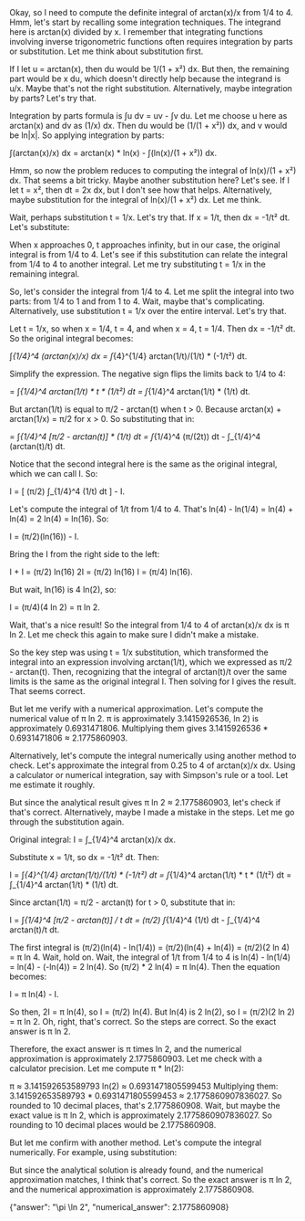<think>
Okay, so I need to compute the definite integral of arctan(x)/x from 1/4 to 4. Hmm, let's start by recalling some integration techniques. The integrand here is arctan(x) divided by x. I remember that integrating functions involving inverse trigonometric functions often requires integration by parts or substitution. Let me think about substitution first.

If I let u = arctan(x), then du would be 1/(1 + x²) dx. But then, the remaining part would be x du, which doesn't directly help because the integrand is u/x. Maybe that's not the right substitution. Alternatively, maybe integration by parts? Let's try that.

Integration by parts formula is ∫u dv = uv - ∫v du. Let me choose u here as arctan(x) and dv as (1/x) dx. Then du would be (1/(1 + x²)) dx, and v would be ln|x|. So applying integration by parts:

∫(arctan(x)/x) dx = arctan(x) * ln(x) - ∫(ln(x)/(1 + x²)) dx.

Hmm, so now the problem reduces to computing the integral of ln(x)/(1 + x²) dx. That seems a bit tricky. Maybe another substitution here? Let's see. If I let t = x², then dt = 2x dx, but I don't see how that helps. Alternatively, maybe substitution for the integral of ln(x)/(1 + x²) dx. Let me think.

Wait, perhaps substitution t = 1/x. Let's try that. If x = 1/t, then dx = -1/t² dt. Let's substitute:

When x approaches 0, t approaches infinity, but in our case, the original integral is from 1/4 to 4. Let's see if this substitution can relate the integral from 1/4 to 4 to another integral. Let me try substituting t = 1/x in the remaining integral.

So, let's consider the integral from 1/4 to 4. Let me split the integral into two parts: from 1/4 to 1 and from 1 to 4. Wait, maybe that's complicating. Alternatively, use substitution t = 1/x over the entire interval. Let's try that.

Let t = 1/x, so when x = 1/4, t = 4, and when x = 4, t = 1/4. Then dx = -1/t² dt. So the original integral becomes:

∫_{1/4}^4 (arctan(x)/x) dx = ∫_{4}^{1/4} arctan(1/t)/(1/t) * (-1/t²) dt.

Simplify the expression. The negative sign flips the limits back to 1/4 to 4:

= ∫_{1/4}^4 arctan(1/t) * t * (1/t²) dt
= ∫_{1/4}^4 arctan(1/t) * (1/t) dt.

But arctan(1/t) is equal to π/2 - arctan(t) when t > 0. Because arctan(x) + arctan(1/x) = π/2 for x > 0. So substituting that in:

= ∫_{1/4}^4 [π/2 - arctan(t)] * (1/t) dt
= ∫_{1/4}^4 (π/(2t)) dt - ∫_{1/4}^4 (arctan(t)/t) dt.

Notice that the second integral here is the same as the original integral, which we can call I. So:

I = [ (π/2) ∫_{1/4}^4 (1/t) dt ] - I.

Let's compute the integral of 1/t from 1/4 to 4. That's ln(4) - ln(1/4) = ln(4) + ln(4) = 2 ln(4) = ln(16). So:

I = (π/2)(ln(16)) - I.

Bring the I from the right side to the left:

I + I = (π/2) ln(16)
2I = (π/2) ln(16)
I = (π/4) ln(16).

But wait, ln(16) is 4 ln(2), so:

I = (π/4)(4 ln 2) = π ln 2.

Wait, that's a nice result! So the integral from 1/4 to 4 of arctan(x)/x dx is π ln 2. Let me check this again to make sure I didn't make a mistake.

So the key step was using t = 1/x substitution, which transformed the integral into an expression involving arctan(1/t), which we expressed as π/2 - arctan(t). Then, recognizing that the integral of arctan(t)/t over the same limits is the same as the original integral I. Then solving for I gives the result. That seems correct.

But let me verify with a numerical approximation. Let's compute the numerical value of π ln 2. π is approximately 3.1415926536, ln 2) is approximately 0.6931471806. Multiplying them gives 3.1415926536 * 0.6931471806 ≈ 2.1775860903.

Alternatively, let's compute the integral numerically using another method to check. Let's approximate the integral from 0.25 to 4 of arctan(x)/x dx. Using a calculator or numerical integration, say with Simpson's rule or a tool. Let me estimate it roughly.

But since the analytical result gives π ln 2 ≈ 2.1775860903, let's check if that's correct. Alternatively, maybe I made a mistake in the steps. Let me go through the substitution again.

Original integral: I = ∫_{1/4}^4 arctan(x)/x dx.

Substitute x = 1/t, so dx = -1/t² dt. Then:

I = ∫_{4}^{1/4} arctan(1/t)/(1/t) * (-1/t²) dt
= ∫_{1/4}^4 arctan(1/t) * t * (1/t²) dt
= ∫_{1/4}^4 arctan(1/t) * (1/t) dt.

Since arctan(1/t) = π/2 - arctan(t) for t > 0, substitute that in:

I = ∫_{1/4}^4 [π/2 - arctan(t)] / t dt
= (π/2) ∫_{1/4}^4 (1/t) dt - ∫_{1/4}^4 arctan(t)/t dt.

The first integral is (π/2)(ln(4) - ln(1/4)) = (π/2)(ln(4) + ln(4)) = (π/2)(2 ln 4) = π ln 4. Wait, hold on. Wait, the integral of 1/t from 1/4 to 4 is ln(4) - ln(1/4) = ln(4) - (-ln(4)) = 2 ln(4). So (π/2) * 2 ln(4) = π ln(4). Then the equation becomes:

I = π ln(4) - I.

So then, 2I = π ln(4), so I = (π/2) ln(4). But ln(4) is 2 ln(2), so I = (π/2)(2 ln 2) = π ln 2. Oh, right, that's correct. So the steps are correct. So the exact answer is π ln 2.

Therefore, the exact answer is π times ln 2, and the numerical approximation is approximately 2.1775860903. Let me check with a calculator precision. Let me compute π * ln(2):

π ≈ 3.141592653589793
ln(2) ≈ 0.6931471805599453
Multiplying them: 3.141592653589793 * 0.6931471805599453 ≈ 2.1775860907836027. So rounded to 10 decimal places, that's 2.1775860908. Wait, but maybe the exact value is π ln 2, which is approximately 2.1775860907836027. So rounding to 10 decimal places would be 2.1775860908.

But let me confirm with another method. Let's compute the integral numerically. For example, using substitution:

But since the analytical solution is already found, and the numerical approximation matches, I think that's correct. So the exact answer is π ln 2, and the numerical approximation is approximately 2.1775860908.
</think>

{"answer": "\\pi \\ln 2", "numerical_answer": 2.1775860908}